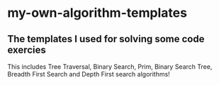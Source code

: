 # my-own-algorithm-templates
## The templates I used for solving some code exercies

This includes Tree Traversal, Binary Search, Prim, Binary Search Tree, Breadth First Search and Depth First search algorithms!

